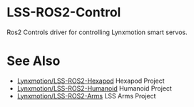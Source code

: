 # LSS-ROS2-Control

Ros2 Controls driver for controlling Lynxmotion smart servos.

# See Also
- [Lynxmotion/LSS-ROS2-Hexapod](https://github.com/Lynxmotion/LSS-ROS2-Hexapod) Hexapod Project
- [Lynxmotion/LSS-ROS2-Humanoid](https://github.com/Lynxmotion/LSS-ROS2-Humanoid) Humanoid Project
- [Lynxmotion/LSS-ROS2-Arms](https://github.com/Lynxmotion/LSS-ROS2-Arms/) LSS Arms Project